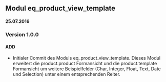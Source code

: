 ## Modul eq_product_view_template


#### 25.07.2016
### Version 1.0.0
#### ADD
- Initialer Commit des Moduls eq_product_view_template. Dieses Modul erweitert die product.product Formansicht und die product.template Formansicht um weitere Beispielfelder (Char, Integer, Float, Text, Date und Selection) unter einem entsprechenden Reiter.
